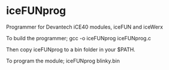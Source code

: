 # iceFUNprog
Programmer for Devantech iCE40 modules, iceFUN and iceWerx

To build the programmer;
gcc  -o iceFUNprog iceFUNprog.c

Then copy iceFUNprog to a bin folder in your $PATH.

To program the module;
iceFUNprog blinky.bin

